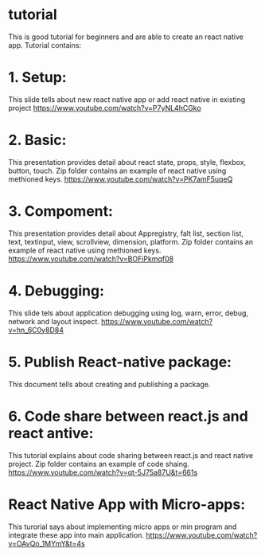 # tutorial

This is good tutorial for beginners and are able to create an react native app.
Tutorial contains:
# 1. Setup:
This slide tells about new react native app or add react native in existing project
          https://www.youtube.com/watch?v=P7yNL4hCGko
# 2. Basic:
This presentation provides detail about react state, props, style, flexbox, button, touch. Zip folder contains an example of react native using methioned keys.
          https://www.youtube.com/watch?v=PK7amF5uqeQ
# 3. Compoment:
This presentation provides detail about Appregistry, falt list, section list, text, textinput, view, scrollview, dimension, platform. Zip folder contains an example of react native using methioned keys.
          https://www.youtube.com/watch?v=BOFiPkmqf08
# 4. Debugging:
This slide tels about application debugging using log, warn, error, debug, network and layout inspect.
          https://www.youtube.com/watch?v=hn_6C0y8D84
# 5. Publish React-native package:
This document tells about creating and publishing a package.
# 6. Code share between react.js and react antive:
This tutorial explains about code sharing between react.js and react native project. Zip folder contains an example of code shaing.
https://www.youtube.com/watch?v=qt-5J75a87U&t=661s
# React Native App with Micro-apps:
This turorial says about implementing micro apps or min program and integrate these app into main application.
https://www.youtube.com/watch?v=OAvQo_1MYmY&t=4s


